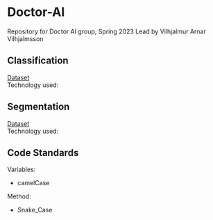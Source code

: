 # Doctor-AI
Repository for Doctor AI group, Spring 2023 
Lead by Vilhjalmur Arnar Vilhjalmsson

## Classification
<a href="https://www.kaggle.com/datasets/tolgadincer/labeled-chest-xray-images">Dataset</a> <br>
Technology used:

## Segmentation
<a href="https://www.kaggle.com/datasets/mateuszbuda/lgg-mri-segmentation">Dataset</a> <br>
Technology used:


## Code Standards
Variables:
- camelCase

Method:
- Snake_Case